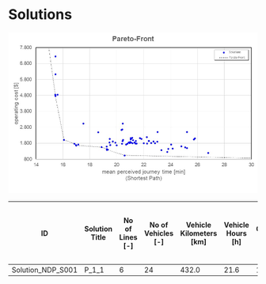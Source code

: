 # Solutions

![grid_network](https://github.com/FOR2083/PublicTransportNetworks/blob/master/Grid_5x5/Input/Image/Pareto-Front.jpg)

| ID				| Solution Title	| No of Lines [-]	| No of Vehicles [-]	| Vehicle Kilometers [km]	| Vehicle Hours [h]	| Operating Cost [$]	| Mean Perceived Journey Time [min] (Shortest Path)
| ---				| ---				| ---				| ---					| ---						| ---				| ---					| ---
|Solution_NDP_S001	|P_1_1	|6	|24	|432.0	|21.6	|1848.0	|21.6	|
